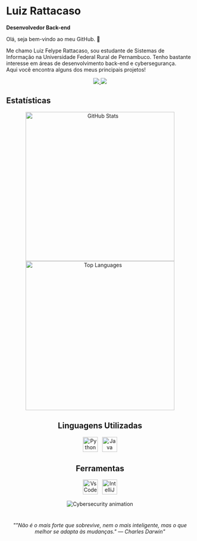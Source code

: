 # Luiz Rattacaso
**Desenvolvedor Back-end**

Olá, seja bem-vindo ao meu GitHub. 👋

Me chamo Luiz Felype Rattacaso, sou estudante de Sistemas de Informação na Universidade Federal Rural de Pernambuco. Tenho bastante interesse em áreas de desenvolvimento back-end e cybersegurança.  
Aqui você encontra alguns dos meus principais projetos!

<p align="center">
<a href="mailto:luizrattacaso@gmail.com" target="_blank">
  <img src="https://img.shields.io/badge/Gmail-D14836?style=for-the-badge&logo=gmail&logoColor=white"></img>
</a>

<a href="https://www.linkedin.com/in/luizrattacaso/" target="_blank">
  <img src="https://img.shields.io/badge/LinkedIn-0A66C2?style=for-the-badge&logo=linkedin&logoColor=white"></img>
</a>
</p>

## Estatísticas

<p align="center">
  <img 
    alt="GitHub Stats"
    heigth= "200"
    width="400"
    src="https://github-readme-stats.vercel.app/api?username=luizrattacaso&show_icons=true&theme=tokyonight&include_all_commits=true&locale=pt-br" 
  />
  <img 
    alt="Top Languages"
    heigth= "200"
    width="400"
    src="https://github-readme-stats.vercel.app/api/top-langs/?username=luizrattacaso&theme=tokyonight&layout=compact&custom_title=Tecnologias&langs_count=9" 
  />
</p>

 <h2 align="center">Linguagens Utilizadas</h2>

<p align="center">
  <img
    alt="Python" 
    title="Python"
    width="40px" 
    src="https://cdn.jsdelivr.net/gh/devicons/devicon@latest/icons/python/python-original.svg" 
  />
  &nbsp;
  <img 
    alt="Java" 
    title="Java"
    width="40px" 
    src="https://cdn.jsdelivr.net/gh/devicons/devicon@latest/icons/java/java-original.svg" 
  />
</p>

 <h2 align="center">Ferramentas</h2>

<p align="center">
  <img
    alt="VsCode" 
    title="VsCode"
    width="40px" 
    src="https://cdn.jsdelivr.net/gh/devicons/devicon@latest/icons/vscode/vscode-original.svg" 
  />
  &nbsp;
  <img 
    alt="IntelliJ" 
    title="IntelliJ"
    width="40px" 
    src="https://cdn.jsdelivr.net/gh/devicons/devicon@latest/icons/intellij/intellij-original.svg" 
  />
</p>

<p align="center">
  <img src="https://raw.githubusercontent.com/matfantinel/terminal-cyber-animation/main/cyber-security.gif" alt="Cybersecurity animation" />
</p>

<h1 align="center"></h1>

<p align="center">
  <i>""Não é o mais forte que sobrevive, nem o mais inteligente, mas o que melhor se adapta às mudanças."
— Charles Darwin"</i>
</p>
